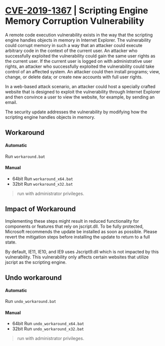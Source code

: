 # [CVE-2019-1367](https://portal.msrc.microsoft.com/en-US/security-guidance/advisory/CVE-2019-1367) | Scripting Engine Memory Corruption Vulnerability

A remote code execution vulnerability exists in the way that the scripting engine handles objects in memory in Internet Explorer. The vulnerability could corrupt memory in such a way that an attacker could execute arbitrary code in the context of the current user. An attacker who successfully exploited the vulnerability could gain the same user rights as the current user. If the current user is logged on with administrative user rights, an attacker who successfully exploited the vulnerability could take control of an affected system. An attacker could then install programs; view, change, or delete data; or create new accounts with full user rights.

In a web-based attack scenario, an attacker could host a specially crafted website that is designed to exploit the vulnerability through Internet Explorer and then convince a user to view the website, for example, by sending an email.

The security update addresses the vulnerability by modifying how the scripting engine handles objects in memory.

## Workaround

#### Automatic
Run `workaround.bat`

#### Manual
- 64bit
Run `workaround_x64.bat`
- 32bit
Run `workaround_x32.bat`

> run with administrator privileges.

## Impact of Workaround

Implementing these steps might result in reduced functionality for components or features that rely on jscript.dll. To be fully protected, Microsoft recommends the update be installed as soon as possible. Please revert the mitigation steps before installing the update to return to a full state.

By default, IE11, IE10, and IE9 uses Jscript9.dll which is not impacted by this vulnerability. This vulnerability only affects certain websites that utilize jscript as the scripting engine.

## Undo workaround

#### Automatic
Run `undo_workaround.bat`

#### Manual
- 64bit
Run `undo_workaround_x64.bat`
- 32bit
Run `undo_workaround_x32.bat`

> run with administrator privileges.
